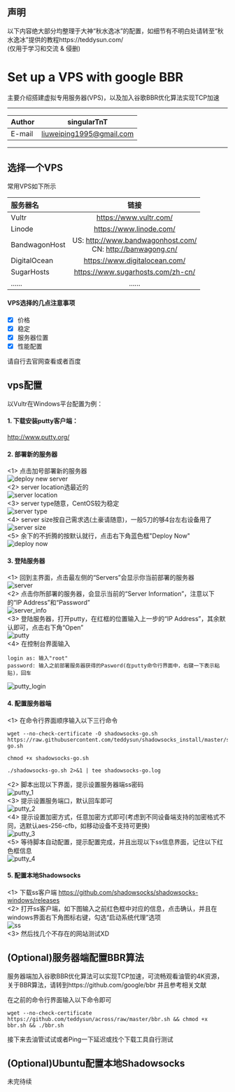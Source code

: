## 声明
以下内容绝大部分均整理于大神“秋水逸冰”的配置，如细节有不明白处请转至“秋水逸冰”提供的教程https://teddysun.com/ <br>
(仅用于学习和交流 & 侵删) <br>

# Set up a VPS with google BBR
主要介绍搭建虚拟专用服务器(VPS)，以及加入谷歌BBR优化算法实现TCP加速 <br>

****
	
|Author|singularTnT|
|---|---
|E-mail|liuweiping1995@gmail.com


****

## 选择一个VPS
常用VPS如下所示

|服务器名 | 链接|
| :------------ |:---------------:|
|Vultr  | https://www.vultr.com/ |
|Linode  | https://www.linode.com/ |
|BandwagonHost  | US: http://www.bandwagonhost.com/ <br>CN: http://banwagong.cn/ |
|DigitalOcean  | https://www.digitalocean.com/ |
|SugarHosts  | https://www.sugarhosts.com/zh-cn/ |
|...... | ...... |

#### VPS选择的几点注意事项
- [x] 价格
- [x] 稳定
- [x] 服务器位置
- [x] 性能配置

请自行去官网查看或者百度

## vps配置
以Vultr在Windows平台配置为例：

#### 1. 下载安装putty客户端：<br>
http://www.putty.org/

#### 2. 部署新的服务器<br>
<1> 点击加号部署新的服务器<br>
![deploy new server](https://github.com/singularTnT/VPS-Configuration/blob/master/pic/deploy_new_server.png)<br>
<2> server location选最近的<br>
![server location](https://github.com/singularTnT/VPS-Configuration/blob/master/pic/vultr_server_location.png)<br>
<3> server type随意，CentOS较为稳定<br>
![server type](https://github.com/singularTnT/VPS-Configuration/blob/master/pic/vultr_server_type.png)<br>
<4> server size按自己需求选(土豪请随意)，一般5刀的够4台左右设备用了<br>
![server size](https://github.com/singularTnT/VPS-Configuration/blob/master/pic/vultr_server_size.png)<br>
<5> 余下的不折腾的按默认就行，点击右下角蓝色框"Deploy Now"<br>
![deploy now](https://github.com/singularTnT/VPS-Configuration/blob/master/pic/vultr_server_deploynow.png)<br>

#### 3. 登陆服务器<br>
<1> 回到主界面，点击最左侧的“Servers”会显示你当前部署的服务器<br>
![server](https://github.com/singularTnT/VPS-Configuration/blob/master/pic/vultr_tokyo_server.png)<br>
<2> 点击你所部署的服务器，会显示当前的“Server Information”，注意以下的“IP Address”和“Password”<br>
![server_info](https://github.com/singularTnT/VPS-Configuration/blob/master/pic/vultr_server_ip_mm.png)<br>
<3> 登陆服务器，打开putty，在红框的位置输入上一步的“IP Address”，其余默认即可，点击右下角“Open”<br>
![putty](https://github.com/singularTnT/VPS-Configuration/blob/master/pic/putty.png)<br>
<4> 在控制台界面输入<br>
```
login as: 输入"root"
password: 输入之前部署服务器获得的Pasword(在putty命令行界面中，右键一下表示粘贴)，回车
```
![putty_login](https://github.com/singularTnT/VPS-Configuration/blob/master/pic/putty_login.png)<br>

#### 4. 配置服务器端<br>
<1> 在命令行界面顺序输入以下三行命令<br>
```
wget --no-check-certificate -O shadowsocks-go.sh https://raw.githubusercontent.com/teddysun/shadowsocks_install/master/shadowsocks-go.sh

chmod +x shadowsocks-go.sh

./shadowsocks-go.sh 2>&1 | tee shadowsocks-go.log
```
<2> 脚本出现以下界面，提示设置服务器端ss密码<br>
![putty_1](https://github.com/singularTnT/VPS-Configuration/blob/master/pic/putty_c_1.png)<br>
<3> 提示设置服务端口，默认回车即可<br>
![putty_2](https://github.com/singularTnT/VPS-Configuration/blob/master/pic/putty_c_2.png)<br>
<4> 提示设置加密方式，任意加密方式即可(考虑到不同设备端支持的加密格式不同，选默认aes-256-cfb，如移动设备不支持可更换)<br>
![putty_3](https://github.com/singularTnT/VPS-Configuration/blob/master/pic/putty_c_3.png)<br>
<5> 等待脚本自动配置，提示配置完成，并且出现以下ss信息界面，记住以下红色框信息<br>
![putty_4](https://github.com/singularTnT/VPS-Configuration/blob/master/pic/putty_c_4.png)<br>

#### 5. 配置本地Shadowsocks<br>
<1> 下载ss客户端 https://github.com/shadowsocks/shadowsocks-windows/releases<br>
<2> 打开ss客户端，如下图输入之前红色框中对应的信息，点击确认，并且在windows界面右下角图标右键，勾选“启动系统代理”选项<br>
![ss](https://github.com/singularTnT/VPS-Configuration/blob/master/pic/ss.png)<br>
<3> 然后找几个不存在的网站测试XD<br>

## (Optional)服务器端配置BBR算法
服务器端加入谷歌BBR优化算法可以实现TCP加速，可流畅观看油管的4K资源，关于BBR算法，请转到https://github.com/google/bbr 并且参考相关文献<br>

在之前的命令行界面输入以下命令即可<br>
```
wget --no-check-certificate https://github.com/teddysun/across/raw/master/bbr.sh && chmod +x bbr.sh && ./bbr.sh
```
接下来去油管试试或者Ping一下延迟或找个下载工具自行测试<br>

## (Optional)Ubuntu配置本地Shadowsocks<br>
未完待续


